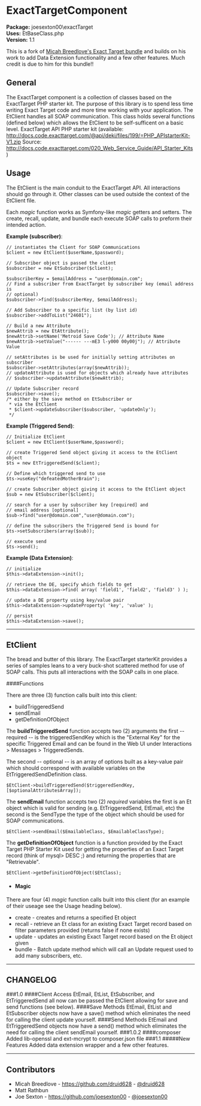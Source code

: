 ExactTargetComponent
========

**Package:** joesexton00\exactTarget<br>
**Uses:** EtBaseClass.php<br>
**Version:** 1.1<br>

This is a fork of [Micah Breedlove's Exact Target bundle](https://github.com/druid628/exacttarget) and builds on his work to add Data Extension functionality and a few other features.  Much credit is due to him for this bundle!!

General
----------
The ExactTarget component is a collection of classes based on the
ExactTarget PHP starter kit. The purpose of this library is to spend less time
writing Exact Target code and more time working with your application.
The EtClient handles all SOAP communication. This class holds several
functions (defined below) which allows the EtClient to be self-sufficent on a
basic level.
ExactTarget API PHP starter kit (available:
<http://docs.code.exacttarget.com/@api/deki/files/199/=PHP_APIstarterKit-V1.zip>
Source:
<http://docs.code.exacttarget.com/020_Web_Service_Guide/API_Starter_Kits>)


Usage
----------
The EtClient is the main conduit to the ExactTarget API. All interactions
should go through it.  Other classes can be used outside the context of the
EtClient file.

Each *magic* function works as Symfony-like *magic* getters and setters.  The
create, recall, update, and bundle each execute SOAP calls to preform their intended
action.

**Example (subscriber)**:

    // instantiates the Client for SOAP Communications
    $client = new EtClient($userName,$password);

    // Subscriber object is passed the client
    $subscriber = new EtSubscriber($client);

    $subscriberKey = $emailAddress = "user@domain.com";
    // Find a subscriber from ExactTarget by subscriber key (email address is
    // optional)
    $subscriber->find($subscriberKey, $emailAddress);

    // Add Subscriber to a specific list (by list id)
    $subscriber->addToList("24601");

    // Build a new Attribute
    $newAttrib = new EtAttribute();
    $newAttrib->setName('Metroid Save Code'); // Attribute Name
    $newAttrib->setValue("------ ---mE3 l-y000 00y00j"); // Attribute Value

    // setAttributes is be used for initially setting attributes on subscriber
    $subscriber->setAttributes(array($newAttrib));
    // updateAttribute is used for objects which already have attributes
    // $subscriber->updateAttribute($newAttrib);

    // Update Subscriber record
    $subscriber->save();
    /* either by the save method on EtSubscriber or
     * via the EtClient
     * $client->updateSubscriber($subscriber, 'updateOnly');
     */

**Example (Triggered Send)**:

    // Initialize EtClient
    $client = new EtClient($userName,$password);

    // create Triggered Send object giving it access to the EtClient object
    $ts = new EtTriggeredSend($client);

    // Define which triggered send to use
    $ts->useKey("defeatedMotherBrain");

    // create Subscriber object giving it access to the EtClient object
    $sub = new EtSubscriber($client);

    // search for a user by subscriber key [required] and
    // email address [optional]
    $sub->find("user@domain.com","user@domain.com");

    // define the subscribers the Triggered Send is bound for
    $ts->setSubscribers(array($sub));

    // execute send
    $ts->send();

**Example (Data Extension)**:

    // initialize
    $this->dataExtension->init();

    // retrieve the DE, specify which fields to get
    $this->dataExtension->find( array( 'field1', 'field2', 'field3' ) );

    // update a DE property using key/value pair
    $this->dataExtension->updateProperty( 'key', 'value' );

    // persist
    $this->dataExtension->save();

* * *

EtClient
----------
The bread and butter of this library. The ExactTarget starterKit provides a
series of samples leans to a very buck-shot scattered method for use of SOAP
calls. This puts all interactions with the SOAP calls in one place.

####Functions

There are three (3) function calls built into this client:

* buildTriggeredSend
* sendEmail
* getDefinitionOfObject


The **buildTriggeredSend** function accepts two (2) arguments the first --
required -- is the triggeredSendKey which is the "External Key" for the specific
Triggered Email and can be found in the Web UI under Interactions > Messages >
TriggeredSends.

The second -- optional -- is an array of options built as a key-value pair which
should correspond with available variables on the EtTriggeredSendDefinition
class.

`$EtClient->buildTriggeredSend($triggeredSendKey, [$optionalAttributesArray]);`

The **sendEmail** function accepts two (2) *required* variables the first is an
Et object which  is valid for sending (e.g. EtTriggeredSend, EtEmail, etc)
 the second is the SendType the type of the object which should be used for SOAP
 communications.

`$EtClient->sendEmail($EmailableClass, $EmailableClassType);`

The **getDefinitionOfObject** function is a function provided by the Exact
Target PHP Starter Kit used for getting the properties of an Exact Target
record (think of mysql> DESC <table>;) and returning the properties that are
"Retrievable".

`$EtClient->getDefinitionOfObject($EtClass);`

 * #### Magic
There are four (4) *magic* function calls built into this client (for an
example of their useage see the Usage heading below).

  *  create - creates and returns a specified Et object
  *  recall - retrieve an Et class for an existing Exact Target record based
  on filter parameters provided (returns false if none exists)
  *  update - updates an existing Exact Target record based on the Et object
  given
  *  bundle - Batch update method which will call an Update request used to add
  many subscribers, etc.

* * *

CHANGELOG
----------
###1.0
####Client Access
EtEmail, EtList, EtSubscriber, and EtTriggeredSend all now can be
passed the EtClient allowing for save and send functions (see below).
####Save Methods
EtEmail, EtList and EtSubscriber objects now have a save() method which
eliminates the need for calling the client update yourself.
####Send Methods
EtEmail and EtTriggeredSend objects now have a send() method which
eliminates the need for calling the client sendEmail yourself.
###1.0.2
####composer
Added lib-openssl and ext-mcrypt to composer.json file
###1.1
#####New Features
Added data extension wrapper and a few other features.


* * *

Contributors
----------
 * Micah Breedlove - <https://github.com/druid628> - [@druid628](http://twitter.com/druid628)
 * Matt Rathbun
 * Joe Sexton - <https://github.com/joesexton00> - [@joesexton00](http://twitter.com/joesexton00)
